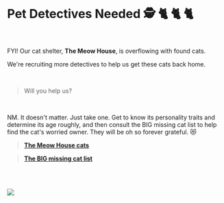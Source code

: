 # Pet Detectives Needed    :detective: :cat2: :cat2: :cat2:

<br>

FYI! Our cat shelter, **The Meow House**, is overflowing with found cats.

We're recruiting more detectives to help us get these cats back home. 

<br>

>
> Will you help us? 
>
 
<br>

NM. It doesn't matter. Just take one. 
Get to know its personality traits and determine its age roughly, and then consult the BIG missing cat list to help find the cat's worried owner.
They will be oh so forever grateful. :heart_eyes_cat:


> [**The Meow House cats**]()

> [**The BIG missing cat list**]()



<br>
<br>

![](https://64.media.tumblr.com/23a153de959391e35617efd469312765/e48c703ee3ccbd16-96/s1280x1920/d3fb50b27b32c7f7f5807aad77a74e2a53bbf8f1.png)

